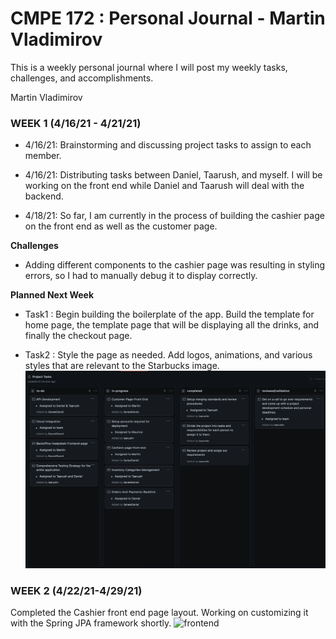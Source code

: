 # CMPE 172 : Personal Journal - Martin Vladimirov

This is a weekly personal journal where I will post my weekly tasks, challenges, and accomplishments.

Martin Vladimirov

### WEEK 1 (4/16/21 - 4/21/21)

 - 4/16/21: Brainstorming and discussing project tasks to assign to each member.

 - 4/16/21: Distributing tasks between Daniel, Taarush, and myself. I will be working on the front end while Daniel and Taarush will deal with the backend.

 - 4/18/21: So far, I am currently in the process of building the cashier page on the front end as well as the customer page. 

**Challenges** 

 - Adding different components to the cashier page was resulting in styling errors, so I had to manually debug it to display correctly. 

**Planned Next Week** 

 - Task1 : Begin building the boilerplate of the app. Build the template for home page, the template page that will be displaying all the drinks, and finally the checkout page.

 - Task2 : Style the page as needed. Add logos, animations, and various styles that are relevant to the Starbucks image.
![week1-taskboard](../Images/week1-taskboard.png)


### WEEK 2 (4/22/21-4/29/21)

Completed the Cashier front end page layout. Working on customizing it with the Spring JPA framework shortly.
<img width="800" alt="frontend" src="https://user-images.githubusercontent.com/36089262/116649259-c5afef80-a933-11eb-87c1-ad6cb5f88576.png">
